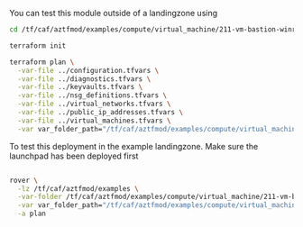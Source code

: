 You can test this module outside of a landingzone using

```bash
cd /tf/caf/aztfmod/examples/compute/virtual_machine/211-vm-bastion-winrm-agents/standalone

terraform init

terraform plan \
  -var-file ../configuration.tfvars \
  -var-file ../diagnostics.tfvars \
  -var-file ../keyvaults.tfvars \
  -var-file ../nsg_definitions.tfvars \
  -var-file ../virtual_networks.tfvars \
  -var-file ../public_ip_addresses.tfvars \
  -var-file ../virtual_machines.tfvars \
  -var var_folder_path="/tf/caf/aztfmod/examples/compute/virtual_machine/211-vm-bastion-winrm-agents"


```

To test this deployment in the example landingzone. Make sure the launchpad has been deployed first

```bash

rover \
  -lz /tf/caf/aztfmod/examples \
  -var-folder /tf/caf/aztfmod/examples/compute/virtual_machine/211-vm-bastion-winrm-agents \
  -var var_folder_path="/tf/caf/aztfmod/examples/compute/virtual_machine/211-vm-bastion-winrm-agents" \
  -a plan

```